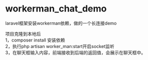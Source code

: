 # workerman_chat_demo
laravel框架安装workerman依赖，做的一个长连接demo  

项目克隆到本地后  
1，composer install 安装依赖  
2，执行php artisan worker_man:start开启socket监听  
3，在聊天框输入内容，前端接收到后端的返回值，会展示在聊天框中。  
